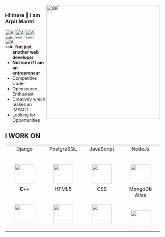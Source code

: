 <img align="right" alt="GIF"  width="370px" src="https://magiccopy.xyz/assets/images/hadder.gif" />

### Hi there 👋 I am Arpit Mantri
<a href="https://www.linkedin.com/in/arpit-mantri-842105193/">
  <img align="left" alt="Arpit's LinkdeIN" width="30px" height="30px" src="https://cdn.jsdelivr.net/npm/simple-icons@v3/icons/linkedin.svg" />
</a>
<a href="https://www.hackerrank.com/arpitmantri123">
  <img align="left" alt="Arpit's HackerRank" width="30px" height="30px" src="https://upload.wikimedia.org/wikipedia/commons/4/40/HackerRank_Icon-1000px.png" />
</a>
<a href="https://www.codechef.com/users/abhi__824__/">
  <img align="left" alt="Arpit's CodeChef" width="30px" height="30px" src="https://miro.medium.com/max/416/1*1W0-bbmt4iiEpp_pPrS0VQ.png" />
</a>
<a href="https://codeforces.com/profile/abdude824">
  <img align="left" alt="Arpit's Codeforces" width="30px" height="30px" src="https://lh3.googleusercontent.com/WsR_f03nbqW3qZjCZeXUYmnmhSWXo3hQhLX9hgl9QHydCgbXQi_VJeAwnmtuIgTHKdQ=s180-rw" />
</a>
</br>
</br>


- <strong>Not just another web developer</strong>
- <strong>Not sure if I am an entrepreneur</strong>
- Competitive Coder
- Opensource Enthusiast
- Creativity which makes an IMPACT
- Looking for Opportunities



## I WORK ON 
<table>
  <tbody>
    <tr valign="top">
      <td width="25%" align="center">
        <span>Django</span><br><br><br>
        <img height="64px" src="https://www.djangoproject.com/m/img/logos/django-logo-negative.png">
      </td>
      <td width="25%" align="center">
        <span>PostgreSQL</span><br><br><br>
        <img height="64px" src="https://upload.wikimedia.org/wikipedia/commons/thumb/2/29/Postgresql_elephant.svg/993px-Postgresql_elephant.svg.png">
      </td>
      <td width="25%" align="center">
        <span>JavaScript</span><br><br><br>
        <img height="64px" src="https://upload.wikimedia.org/wikipedia/commons/thumb/6/6a/JavaScript-logo.png/768px-JavaScript-logo.png">
      </td>
      <td width="25%" align="center">
        <span>NodeJs</span><br><br><br>
        <img height="64px" src="https://img.icons8.com/color/452/nodejs.png">
      </td>
    </tr>
    <tr valign="top">
      <td width="25%" align="center">
        <span>𝗖++</span><br><br><br>
        <img height="64px" src="https://upload.wikimedia.org/wikipedia/commons/thumb/1/18/ISO_C%2B%2B_Logo.svg/800px-ISO_C%2B%2B_Logo.svg.png">
      </td>
      <td width="25%" align="center">
        <span>HTML5</span><br><br><br>
        <img height="64px" src="https://www.flaticon.com/svg/static/icons/svg/1216/1216733.svg">
      </td>
      <td width="25%" align="center">
        <span>CSS</span><br><br><br>
        <img height="64px" src="https://cdn.worldvectorlogo.com/logos/css3.svg">
      </td>
       <td width="25%" align="center">
        <span>MongoDb Atlas</span><br><br><br>
        <img height="64px" src="https://cdn.iconscout.com/icon/free/png-512/mongodb-5-1175140.png">
      </td>
    </tr>
    
      
  </tbody>
</table>

